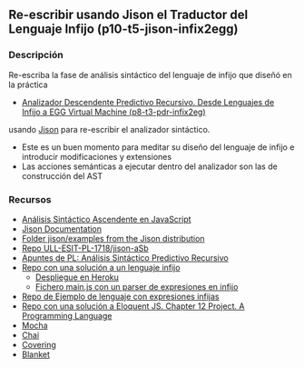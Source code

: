 ## Re-escribir usando Jison el Traductor del Lenguaje Infijo (p10-t5-jison-infix2egg)

### Descripción

Re-escriba la fase de análisis sintáctico del lenguaje de infijo que diseñó en la práctica 

* [Analizador Descendente Predictivo Recursivo. Desde Lenguajes de Infijo a EGG Virtual Machine (p8-t3-pdr-infix2eg)](../../../tema3-analisis-descendente-predictivo-recursivo/practicas/p8-t3-pdr-infix2egg/)

usando [Jison](http://zaa.ch/jison/docs/) para re-escribir el analizador sintáctico.

* Este es un buen momento para meditar su diseño del lenguaje de infijo e introducir modificaciones y extensiones
* Las acciones semánticas a ejecutar dentro del analizador son las de construcción del AST 

### Recursos

* [Análisis Sintáctico Ascendente en JavaScript](http://crguezl.github.io/pl-html/node43.html)
* [Jison Documentation](http://zaa.ch/jison/docs/)
* [Folder jison/examples from the Jison distribution](https://github.com/zaach/jison/tree/master/examples)
* [Repo ULL-ESIT-PL-1718/jison-aSb](https://github.com/ULL-ESIT-PL-1718/jison-aSb)
* [Apuntes de PL: Análisis Sintáctico Predictivo Recursivo](http://crguezl.github.io/pl-html/node22.html)
* [Repo con una solución a un lenguaje infijo](https://github.com/crguezl/prdcalc)
  -  [Despliegue en Heroku](https://pl1718-prdcalc.herokuapp.com/)
  - [Fichero main.js con un parser de expresiones en infijo](https://github.com/crguezl/prdcalc/blob/master/views/main.js)
* [Repo de Ejemplo de lenguaje con expresiones infijas](https://github.com/ULL-ESIT-PL-1617/solution-evalua-pdr)
* [Repo con una solución a Eloquent JS. Chapter 12 Project. A Programming Language](https://github.com/ULL-ESIT-PL-1617/egg)
* [Mocha](https://casianorodriguezleon.gitbooks.io/ull-esit-1617/content/apuntes/pruebas/mocha.html)
* [Chai](https://casianorodriguezleon.gitbooks.io/ull-esit-1617/content/apuntes/pruebas/chai.html)
* [Covering](https://casianorodriguezleon.gitbooks.io/ull-esit-1617/content/apuntes/pruebas/covering.html)
* [Blanket](https://casianorodriguezleon.gitbooks.io/ull-esit-1617/content/apuntes/pruebas/blanket.html)




